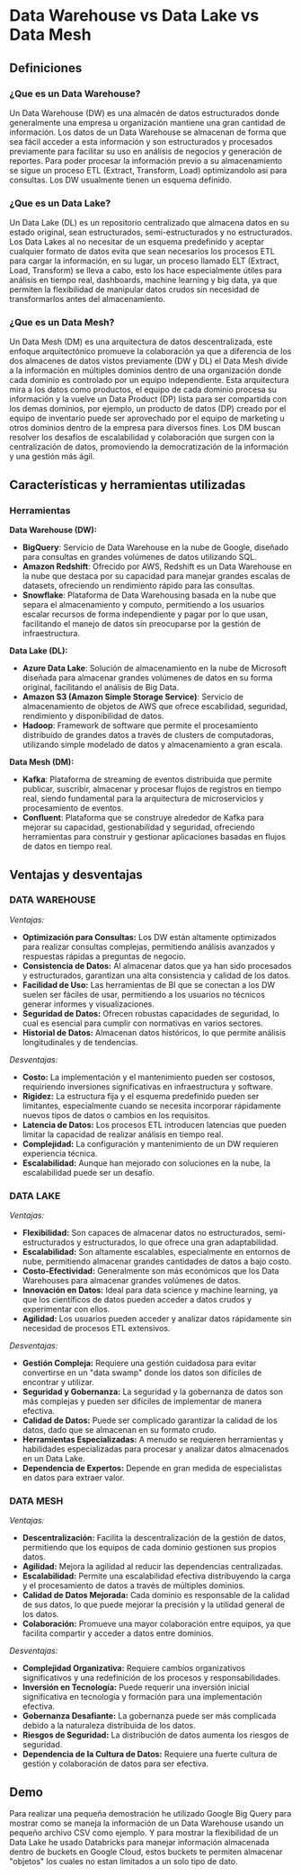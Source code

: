 # Data Warehouse vs Data Lake vs Data Mesh

## Definiciones

### ¿Que es un Data Warehouse?
Un Data Warehouse (DW) es una almacén de datos estructurados donde generalmente una empresa u organización mantiene una gran cantidad de información. Los datos de un Data Warehouse se almacenan de forma que sea fácil acceder a esta información y son estructurados y procesados previamente para facilitar su uso en análisis de negocios y generación de reportes. Para poder procesar la información previo a su almacenamiento se sigue un proceso ETL (Extract, Transform, Load) optimizandolo asi para consultas. Los DW usualmente tienen un esquema definido.

### ¿Que es un Data Lake?
Un Data Lake (DL) es un repositorio centralizado que almacena datos en su estado original, sean estructurados, semi-estructurados y no estructurados. Los Data Lakes al no necesitar de un esquema predefinido y aceptar cualquier formato de datos evita que sean necesarios los procesos ETL para cargar la información, en su lugar, un proceso llamado ELT (Extract, Load, Transform) se lleva a cabo, esto los hace especialmente útiles para análisis en tiempo real, dashboards, machine learning y big data, ya que permiten la flexibilidad de manipular datos crudos sin necesidad de transformarlos antes del almacenamiento.

### ¿Que es un Data Mesh?
Un Data Mesh (DM) es una arquitectura de datos descentralizada, este enfoque arquitectónico promueve la colaboración ya que a diferencia de los dos almacenes de datos vistos previamente (DW y DL) el Data Mesh divide a la información en múltiples dominios dentro de una organización donde cada dominio es controlado por un equipo independiente. Esta arquitectura mira a los datos como productos, el equipo de cada dominio procesa su información y la vuelve un Data Product (DP) lista para ser compartida con los demas dominios, por ejemplo, un producto de datos (DP) creado por el equipo de inventario puede ser aprovechado por el equipo de marketing u otros dominios dentro de la empresa para diversos fines. Los DM buscan resolver los desafíos de escalabilidad y colaboración que surgen con la centralización de datos, promoviendo la democratización de la información y una gestión más ágil.

## Características y herramientas utilizadas


### Herramientas
**Data Warehouse (DW):**
- **BigQuery**: Servicio de Data Warehouse en la nube de Google, diseñado para consultas en grandes volúmenes de datos utilizando SQL.
- **Amazon Redshift**: Ofrecido por AWS, Redshift es un Data Warehouse en la nube que destaca por su capacidad para manejar grandes escalas de datasets, ofreciendo un rendimiento rápido para las consultas.
- **Snowflake**: Plataforma de Data Warehousing basada en la nube que separa el almacenamiento y computo, permitiendo a los usuarios escalar recursos de forma independiente y pagar por lo que usan, facilitando el manejo de datos sin preocuparse por la gestión de infraestructura.

**Data Lake (DL):**
- **Azure Data Lake**: Solución de almacenamiento en la nube de Microsoft diseñada para almacenar grandes volúmenes de datos en su forma original, facilitando el análisis de Big Data.
- **Amazon S3 (Amazon Simple Storage Service)**: Servicio de almacenamiento de objetos de AWS que ofrece escabilidad, seguridad, rendimiento y disponibilidad de datos.
- **Hadoop**: Framework de software que permite el procesamiento distribuido de grandes datos a través de clusters de computadoras, utilizando simple modelado de datos y almacenamiento a gran escala.

**Data Mesh (DM):**
- **Kafka**: Plataforma de streaming de eventos distribuida que permite publicar, suscribir, almacenar y procesar flujos de registros en tiempo real, siendo fundamental para la arquitectura de microservicios y procesamiento de eventos.
- **Confluent**: Plataforma que se construye alrededor de Kafka para mejorar su capacidad, gestionabilidad y seguridad, ofreciendo herramientas para construir y gestionar aplicaciones basadas en flujos de datos en tiempo real.


## Ventajas y desventajas
### DATA WAREHOUSE  
*Ventajas:*
- **Optimización para Consultas:** Los DW están altamente optimizados para realizar consultas complejas, permitiendo análisis avanzados y respuestas rápidas a preguntas de negocio.
- **Consistencia de Datos:** Al almacenar datos que ya han sido procesados y estructurados, garantizan una alta consistencia y calidad de los datos.
- **Facilidad de Uso:** Las herramientas de BI que se conectan a los DW suelen ser fáciles de usar, permitiendo a los usuarios no técnicos generar informes y visualizaciones.
- **Seguridad de Datos:** Ofrecen robustas capacidades de seguridad, lo cual es esencial para cumplir con normativas en varios sectores.
- **Historial de Datos:** Almacenan datos históricos, lo que permite análisis longitudinales y de tendencias.

*Desventajas:*
- **Costo:** La implementación y el mantenimiento pueden ser costosos, requiriendo inversiones significativas en infraestructura y software.
- **Rigidez:** La estructura fija y el esquema predefinido pueden ser limitantes, especialmente cuando se necesita incorporar rápidamente nuevos tipos de datos o cambios en los requisitos.
- **Latencia de Datos:** Los procesos ETL introducen latencias que pueden limitar la capacidad de realizar análisis en tiempo real.
- **Complejidad:** La configuración y mantenimiento de un DW requieren experiencia técnica.
- **Escalabilidad:** Aunque han mejorado con soluciones en la nube, la escalabilidad puede ser un desafío.

### DATA LAKE  
*Ventajas:*
- **Flexibilidad:** Son capaces de almacenar datos no estructurados, semi-estructurados y estructurados, lo que ofrece una gran adaptabilidad.
- **Escalabilidad:** Son altamente escalables, especialmente en entornos de nube, permitiendo almacenar grandes cantidades de datos a bajo costo.
- **Costo-Efectividad:** Generalmente son más económicos que los Data Warehouses para almacenar grandes volúmenes de datos.
- **Innovación en Datos:** Ideal para data science y machine learning, ya que los científicos de datos pueden acceder a datos crudos y experimentar con ellos.
- **Agilidad:** Los usuarios pueden acceder y analizar datos rápidamente sin necesidad de procesos ETL extensivos.

*Desventajas:*
- **Gestión Compleja:** Requiere una gestión cuidadosa para evitar convertirse en un "data swamp" donde los datos son difíciles de encontrar y utilizar.
- **Seguridad y Gobernanza:** La seguridad y la gobernanza de datos son más complejas y pueden ser difíciles de implementar de manera efectiva.
- **Calidad de Datos:** Puede ser complicado garantizar la calidad de los datos, dado que se almacenan en su formato crudo.
- **Herramientas Especializadas:** A menudo se requieren herramientas y habilidades especializadas para procesar y analizar datos almacenados en un Data Lake.
- **Dependencia de Expertos:** Depende en gran medida de especialistas en datos para extraer valor.

### DATA MESH  
*Ventajas:*
- **Descentralización:** Facilita la descentralización de la gestión de datos, permitiendo que los equipos de cada dominio gestionen sus propios datos.
- **Agilidad:** Mejora la agilidad al reducir las dependencias centralizadas.
- **Escalabilidad:** Permite una escalabilidad efectiva distribuyendo la carga y el procesamiento de datos a través de múltiples dominios.
- **Calidad de Datos Mejorada:** Cada dominio es responsable de la calidad de sus datos, lo que puede mejorar la precisión y la utilidad general de los datos.
- **Colaboración:** Promueve una mayor colaboración entre equipos, ya que facilita compartir y acceder a datos entre dominios.

*Desventajas:*
- **Complejidad Organizativa:** Requiere cambios organizativos significativos y una redefinición de los procesos y responsabilidades.
- **Inversión en Tecnología:** Puede requerir una inversión inicial significativa en tecnología y formación para una implementación efectiva.
- **Gobernanza Desafiante:** La gobernanza puede ser más complicada debido a la naturaleza distribuida de los datos.
- **Riesgos de Seguridad:** La distribución de datos aumenta los riesgos de seguridad.
- **Dependencia de la Cultura de Datos:** Requiere una fuerte cultura de gestión y colaboración de datos para ser efectiva.


## Demo
Para realizar una pequeña demostración he utilizado Google Big Query para mostrar como se maneja la información de un Data Warehouse usando un pequeño archivo CSV como ejemplo. Y para mostrar la flexibilidad de un Data Lake he usado Databricks para manejar información almacenada dentro de buckets en Google Cloud, estos buckets te permiten almacenar "objetos" los cuales no estan limitados a un solo tipo de dato.
